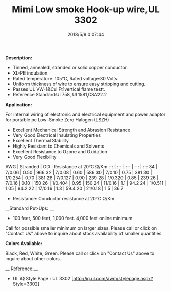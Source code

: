 ﻿---
layout: post 
title: Mimi Low smoke Hook-up wire,UL 3302
tags: XLPE FN10
categories: wire-cable
overview: UL Mimi Low smoke Hook-up wire
part_number: 10-3302-0
thumb_img: static/202003/30-thumb-20200325145057.jpg
small_img: static/202003/30-20200325145057.jpg
date: 2018/5/9 0:07:44
---


__Description:__

* Tinned, annealed, stranded or solid copper conductor.
* XL-PE indulation.
* Rated temperature: 105℃, Rated voltage:30 Volts.
* Uniform thickness of wire to ensure easy stripping and cutting.
* Passes UL VW-1&amp;Cul Ft1vertical flame testt.
* Reference Standard:UL758, UL1581,CSA22.2

__Application:__

For internal wiring of electronic and electrical equipment and power adaptor for portable pc
Low-Smoke Zero Halogen (LSZH)

* Excellent Mechanical Strength and Abrasion Resistance
* Very Good Electrical Insulating Properties
* Excellent Thermal Stability
* Highly Resistant to Chemicals and Solvents
* Excellent Resistance to Ozone and Oxidation
* Very Good Flexibility

AWG | Stranded | OD | Resistance at 20℃ Ω/Km
:-: | :-: |  :-: |  :-: |  :-: 
34 | 7/0.06 | 0.50 | 966
32 | 7/0.08 | 0.60 | 586
30 | 7/0.10 | 0.75 | 381
30 | 1/0.254 | 0.70 | 381
28 | 7/0.127 | 0.90 | 239
28 | 1/0.320 | 0.85 | 239
26 | 7/0.16 | 0.10 | 150
26 | 1/0.404 | 0.95 | 150
24 | 11/0.16 | 1.1 | 94.2
24 | 1/0.511 | 1.05 | 94.2
22 | 17/0.16 | 1.3 | 59.4
20 | 21/0.18 | 1.5 | 36.7

* Resistance: Conductor resistance at 20℃ Ω/Km

__Standard Put-Ups: __

* 100 feet, 500 feet, 1,000 feet.  4,000 feet online minimum

Call for possible smaller minimum on larger sizes.  Please call or click on "Contact Us" above to inquire about stock availability of smaller quantities. 

__Colors Available:__

Black, Red, White, Green.  Please call or click on "Contact Us" above to inquire about other colors.

__ Reference:__

*  UL iQ Style Page : UL 3302 [http://iq.ul.com/awm/stylepage.aspx?Style=3302] 
